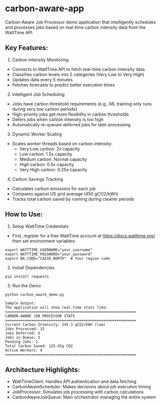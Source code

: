 # carbon-aware-app

Carbon-Aware Job Processor demo application that intelligently schedules and processes jobs based on real-time carbon intensity data from the WattTime API. 

## Key Features:
1. Carbon Intensity Monitoring
- Connects to WattTime API to fetch real-time carbon intensity data
- Classifies carbon levels into 5 categories (Very Low to Very High)
- Updates data every 5 minutes
- Fetches forecasts to predict better execution times

2. Intelligent Job Scheduling
- Jobs have carbon threshold requirements (e.g., ML training only runs during very low carbon periods)
- High-priority jobs get more flexibility in carbon thresholds
- Defers jobs when carbon intensity is too high
- Automatically re-queues deferred jobs for later processing

3. Dynamic Worker Scaling

- Scales worker threads based on carbon intensity:
  - Very Low carbon: 2x capacity
  - Low carbon: 1.5x capacity
  - Medium carbon: Normal capacity
  - High carbon: 0.5x capacity
  - Very High carbon: 0.25x capacity

4. Carbon Savings Tracking
- Calculates carbon emissions for each job
- Compares against US grid average (450 gCO2/kWh)
- Tracks total carbon saved by running during cleaner periods

## How to Use:
1. Setup WattTime Credentials
- First, register for a free WattTime account at https://docs.watttime.org/
then set environment variables:
```
export WATTTIME_USERNAME="your_username"
export WATTTIME_PASSWORD="your_password"
export BA_CODE="CAISO_NORTH"  # Your region code
```

2. Install Dependencies
```
pip install requests
```

3. Run the Demo
```py
python carbon_aware_demo.py
```

```
Sample Output:
The application will show real-time stats like:
============================================================
CARBON-AWARE JOB PROCESSOR STATS
============================================================
Current Carbon Intensity: 245.3 gCO2/kWh (low)
Jobs Processed: 15
Jobs Deferred: 5
Jobs in Queue: 3
Pending Jobs: 2
Total Carbon Saved: 125.45g CO2
Active Workers: 4
============================================================
```

## Architecture Highlights:

- WattTimeClient: Handles API authentication and data fetching
- CarbonAwareScheduler: Makes decisions about job execution timing
- JobProcessor: Simulates job processing with carbon calculations
- CarbonAwareJobQueue: Main orchestrator managing the entire system

